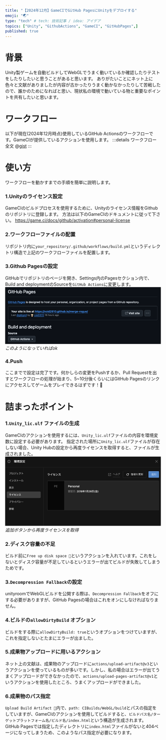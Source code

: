 ```yaml
---
title: "【2024年12月】GameCIでGitHub PagesにUnityをデプロイする"
emoji: "🌏"
type: "tech" # tech: 技術記事 / idea: アイデア
topics: ["Unity", "GithubActions", "GameCI", "GitHubPages",]
published: true
---
```


# 背景
Unity製ゲームを自動ビルドしてWebGLでうまく動いているか確認したりテストをしたりしたいと思うことがあると思います。
ありがたいことにネット上に色々と文献がありましたが内容が古かったりうまく動かなかったりして苦戦したので、誰かのためになればと思い、現状私の環境で動いている物と重要なポイントを共有したいと思います。

# ワークフロー
以下が現在(2024年12月時点)使用しているGitHub Actionsのワークフローです。GameCIが提供しているアクションを使用します。
:::details ワークフロー全文
@[gist](https://gist.github.com/void2610/2615d3f743089489b662e50f275a86a4)
:::

# 使い方
ワークフローを動かすまでの手順を簡単に説明します。
### 1.Unityのライセンス設定
GameCIのビルドプロセスを使用するために、Unityのライセンス情報をGithubのリポジトリに登録します。
方法は以下のGameCIのドキュメントに従って下さい。
https://game.ci/docs/github/activation#personal-license

### 2.ワークフローファイルの配置
リポジトリ内に`your_repository/.github/workflows/build.yml`というディレクトリ構造で上記のワークフローファイルを配置します。

### 3.Github Pagesの設定
GitHubでリポジトリのページを開き、Settings内のPagesセクション内で、Build and deploymentのSourceを`GitHub Actions`に変更します。
![](/images/gameci/1.png)
*このようになっていればok*

### 4.Push
ここまでで設定は完了です。何かしらの変更をPushするか、Pull Requestを出すとワークフローの処理が始まり、5~10分後くらいにはGitHub Pagesのリンクにアクセスしてゲームをプレイできるはずです！🥳


# 詰まったポイント
### 1.`Unity_lic.ulf` ファイルの生成
GameCIのアクションを使用するには、`Unity_lic.ulf`ファイルの内容を環境変数に設定する必要があります。
指定された場所に`Unity_lic.ulf`ファイルが存在しない場合、Unity Hubの設定から再度ライセンスを取得すると、ファイルが生成されました。
![](/images/gameci/2.png)
*追加ボタンから再度ライセンスを取得*

### 2.ディスク容量の不足
ビルド前に`Free up disk space 🧹`というアクションを入れています。これをしないとディスク容量が不足しているというエラーが出てビルドが失敗してしまうためです。

### 3.`Decompression Fallback`の設定
unityroomでWebGLビルドを公開する際は、`Decompression Fallback`をオフにする必要がありますが、GitHub Pagesの場合はこれをオンにしなければなりません。

### 4.ビルドの`allowDirtyBuild` オプション
ビルドをする際に`allowDirtyBuild: true`というオプションをつけていますが、これを指定しないとたまにエラーが出ました。

### 5.成果物アップロードに用いるアクション
ネット上の文献は、成果物のアップロードに`actions/upload-artifact@v3`というアクションを使っているものが多いです。しかし、私の場合はエラーが出てうまくアップロードができなかったので、`actions/upload-pages-artifact@v1`というアクションを使用したところ、うまくアップロードができました。

### 6.成果物のパス指定
`Upload Build Artifact 🚀`内で、`path: CIBuilds/WebGL/build`とパスの指定をしていますが、GameCIのアクションを使用してビルドすると、`ビルドパス名/ターゲットプラットフォーム名/ビルド名/index.html`という構造が生成されます。
GitHub Pagesでは指定したディレクトリに`index.html`ファイルがないと404ページになってしまうため、このようなパス指定が必要になります。

